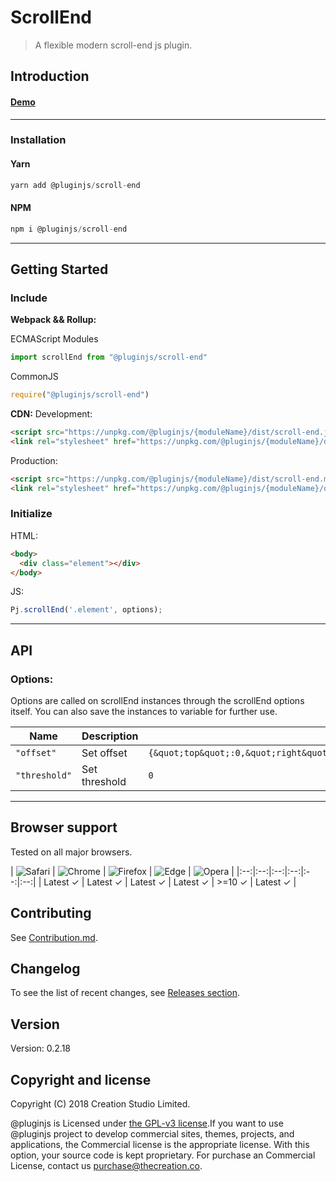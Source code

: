 # ScrollEnd
> A flexible modern scroll-end js plugin.
## Introduction

#### [Demo]()
---
### Installation

#### Yarn
```javascript
yarn add @pluginjs/scroll-end
```
#### NPM
```javascript
npm i @pluginjs/scroll-end
```
---

## Getting Started
### Include
**Webpack && Rollup:**

ECMAScript Modules
```javascript
import scrollEnd from "@pluginjs/scroll-end"
```

CommonJS
```javascript
require("@pluginjs/scroll-end")
```

**CDN:**
Development:
```html
<script src="https://unpkg.com/@pluginjs/{moduleName}/dist/scroll-end.js"></script>
<link rel="stylesheet" href="https://unpkg.com/@pluginjs/{moduleName}/dist/scroll-end.css">
```
Production:
```html
<script src="https://unpkg.com/@pluginjs/{moduleName}/dist/scroll-end.min.js"></script>
<link rel="stylesheet" href="https://unpkg.com/@pluginjs/{moduleName}/dist/scroll-end.min.css">
```

### Initialize
HTML:
```html
<body>
  <div class="element"></div>
</body>
```
JS:
```javascript
Pj.scrollEnd('.element', options);
```
---
## API

### Options:
Options are called on scrollEnd instances through the scrollEnd options itself.
You can also save the instances to variable for further use.

Name | Description | Default
-----|--------------|-----
`"offset"` | Set offset | `{&quot;top&quot;:0,&quot;right&quot;:0,&quot;bottom&quot;:0,&quot;left&quot;:0}`
`"threshold"` | Set threshold | `0`




---

## Browser support

Tested on all major browsers.

| <img src="https://raw.githubusercontent.com/alrra/browser-logos/master/src/safari/safari_32x32.png" alt="Safari"> | <img src="https://raw.githubusercontent.com/alrra/browser-logos/master/src/chrome/chrome_32x32.png" alt="Chrome"> | <img src="https://raw.githubusercontent.com/alrra/browser-logos/master/src/firefox/firefox_32x32.png" alt="Firefox"> | <img src="https://raw.githubusercontent.com/alrra/browser-logos/master/src/edge/edge_32x32.png" alt="Edge"> | <img src="https://raw.githubusercontent.com/alrra/browser-logos/master/src/opera/opera_32x32.png" alt="Opera"> |
|:--:|:--:|:--:|:--:|:--:|:--:|
| Latest ✓ | Latest ✓ | Latest ✓ | Latest ✓ | >=10 ✓ | Latest ✓ |

## Contributing
See [Contribution.md](Contribution.md).

## Changelog
To see the list of recent changes, see [Releases section](https://github.com/plugin/plugin.js/releases).

## Version
Version: 0.2.18

## Copyright and license
Copyright (C) 2018 Creation Studio Limited.

@pluginjs is Licensed under [the GPL-v3 license](LICENSE).If you want to use @pluginjs project to develop commercial sites, themes, projects, and applications, the Commercial license is the appropriate license. With this option, your source code is kept proprietary. For purchase an Commercial License, contact us purchase@thecreation.co.